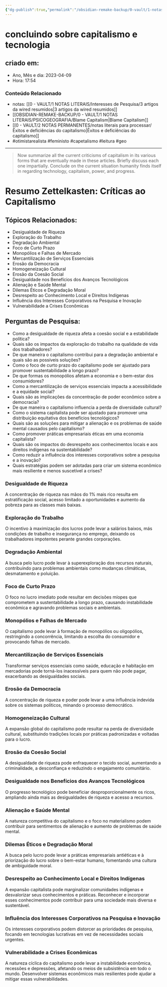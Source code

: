 ```yaml
---
{"dg-publish":true,"permalink":"/obsidian-remake-backup/0-vault/1-notas-literais/psicogeografia/wired-sobre-capitalismo-e-tecnologia/","tags":["otimistarealista","feministo","capetalismo","leitura","geo"],"dgHomeLink":true,"dgShowLocalGraph":true,"dgShowFileTree":true,"dgEnableSearch":true,"noteIcon":""}
---
```


# concluindo sobre capitalismo e tecnologia

## criado em: 
-  Ano, Mês e dia: 2023-04-09
- Hora: 17:54

### Conteúdo Relacionado
- notas: [[0 - VAULT/1 NOTAS LITERAIS/Interesses de Pesquisa/3 artigos da wired resumidos\|3 artigos da wired resumidos]]
-  [[OBSIDIAN-REMAKE-BACKUP/0 - VAULT/1 NOTAS LITERAIS/PSICOGEOGRAFIA/Blame Capitalism\|Blame Capitalism]]
- [[0 - VAULT/2 NOTAS PERMANENTES/notas literais para processar/Êxitos e deficiências do capitalismo\|Êxitos e deficiências do capitalismo]]
- #otimistarealista #feministo #capetalismo #leitura #geo

---
> Now summarize all the current criticisms of capitalism in its various forms that are eventually made in these articles. Briefly discuss each one impartially. Conclude on the current situation humanity finds itself in regarding technology, capitalism, power, and progress.

# Resumo Zettelkasten: Críticas ao Capitalismo

## Tópicos Relacionados:
- Desigualdade de Riqueza
- Exploração do Trabalho
- Degradação Ambiental
- Foco de Curto Prazo
- Monopólios e Falhas de Mercado
- Mercantilização de Serviços Essenciais
- Erosão da Democracia
- Homogeneização Cultural
- Erosão da Coesão Social
- Desigualdade nos Benefícios dos Avanços Tecnológicos
- Alienação e Saúde Mental
- Dilemas Éticos e Degradação Moral
- Desrespeito ao Conhecimento Local e Direitos Indígenas
- Influência dos Interesses Corporativos na Pesquisa e Inovação
- Vulnerabilidade a Crises Econômicas

## Perguntas de Pesquisa:
- Como a desigualdade de riqueza afeta a coesão social e a estabilidade política?
- Quais são os impactos da exploração do trabalho na qualidade de vida dos trabalhadores?
- De que maneira o capitalismo contribui para a degradação ambiental e quais são as possíveis soluções?
- Como o foco de curto prazo do capitalismo pode ser ajustado para promover sustentabilidade a longo prazo?
- De que formas os monopólios afetam a economia e o bem-estar dos consumidores?
- Como a mercantilização de serviços essenciais impacta a acessibilidade e a equidade social?
- Quais são as implicações da concentração de poder econômico sobre a democracia?
- De que maneira o capitalismo influencia a perda de diversidade cultural?
- Como o sistema capitalista pode ser ajustado para promover uma distribuição equitativa dos benefícios tecnológicos?
- Quais são as soluções para mitigar a alienação e os problemas de saúde mental causados pelo capitalismo?
- Como promover práticas empresariais éticas em uma economia capitalista?
- Quais são os impactos do desrespeito aos conhecimentos locais e aos direitos indígenas na sustentabilidade?
- Como reduzir a influência dos interesses corporativos sobre a pesquisa e a inovação?
- Quais estratégias podem ser adotadas para criar um sistema econômico mais resiliente e menos suscetível a crises?

### Desigualdade de Riqueza
A concentração de riqueza nas mãos do 1% mais rico resulta em estratificação social, acesso limitado a oportunidades e aumento da pobreza para as classes mais baixas.

### Exploração do Trabalho
O incentivo à maximização dos lucros pode levar a salários baixos, más condições de trabalho e insegurança no emprego, deixando os trabalhadores impotentes perante grandes corporações.

### Degradação Ambiental
A busca pelo lucro pode levar à superexploração dos recursos naturais, contribuindo para problemas ambientais como mudanças climáticas, desmatamento e poluição.

### Foco de Curto Prazo
O foco no lucro imediato pode resultar em decisões míopes que comprometem a sustentabilidade a longo prazo, causando instabilidade econômica e agravando problemas sociais e ambientais.

### Monopólios e Falhas de Mercado
O capitalismo pode levar à formação de monopólios ou oligopólios, restringindo a concorrência, limitando a escolha do consumidor e provocando falhas de mercado.

### Mercantilização de Serviços Essenciais
Transformar serviços essenciais como saúde, educação e habitação em mercadorias pode torná-los inacessíveis para quem não pode pagar, exacerbando as desigualdades sociais.

### Erosão da Democracia
A concentração de riqueza e poder pode levar a uma influência indevida sobre os sistemas políticos, minando o processo democrático.

### Homogeneização Cultural
A expansão global do capitalismo pode resultar na perda de diversidade cultural, substituindo tradições locais por práticas padronizadas e voltadas para o lucro.

### Erosão da Coesão Social
A desigualdade de riqueza pode enfraquecer o tecido social, aumentando a criminalidade, a desconfiança e reduzindo o engajamento comunitário.

### Desigualdade nos Benefícios dos Avanços Tecnológicos
O progresso tecnológico pode beneficiar desproporcionalmente os ricos, ampliando ainda mais as desigualdades de riqueza e acesso a recursos.

### Alienação e Saúde Mental
A natureza competitiva do capitalismo e o foco no materialismo podem contribuir para sentimentos de alienação e aumento de problemas de saúde mental.

### Dilemas Éticos e Degradação Moral
A busca pelo lucro pode levar a práticas empresariais antiéticas e à priorização do lucro sobre o bem-estar humano, fomentando uma cultura de ambiguidade moral.

### Desrespeito ao Conhecimento Local e Direitos Indígenas
A expansão capitalista pode marginalizar comunidades indígenas e desvalorizar seus conhecimentos e práticas. Reconhecer e incorporar esses conhecimentos pode contribuir para uma sociedade mais diversa e sustentável.

### Influência dos Interesses Corporativos na Pesquisa e Inovação
Os interesses corporativos podem distorcer as prioridades de pesquisa, focando em tecnologias lucrativas em vez de necessidades sociais urgentes.

### Vulnerabilidade a Crises Econômicas
A natureza cíclica do capitalismo pode levar a instabilidade econômica, recessões e depressões, afetando os meios de subsistência em todo o mundo. Desenvolver sistemas econômicos mais resilientes pode ajudar a mitigar essas vulnerabilidades.

